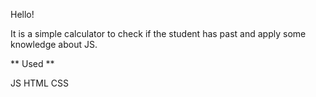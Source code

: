 Hello!

It is a simple calculator to check if the student has past and apply some knowledge about JS.

** Used **

JS
HTML
CSS

